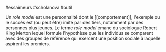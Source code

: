 #essaimeurs #scholanova #outil 

Un *role model* est une personnalité dont le [[comportement]], l'exemple ou le succès est (ou peut être) imité par des tiers, notamment par des personnes plus jeunes. Le terme *role model* émane du sociologue Robert King Merton lequel formule l'hypothèse que les individus se comparent avec des groupes de référence qui exercent une position sociale à laquelle aspirent les premiers.